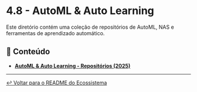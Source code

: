 # 4.8 - AutoML & Auto Learning

Este diretório contém uma coleção de repositórios de AutoML, NAS e ferramentas de aprendizado automático.

## 📂 Conteúdo

- [**AutoML & Auto Learning - Repositórios (2025)**](./AUTOML_AND_AUTO_LEARNING_2025.md)

---

[↩️ Voltar para o README do Ecossistema](../README.md)
